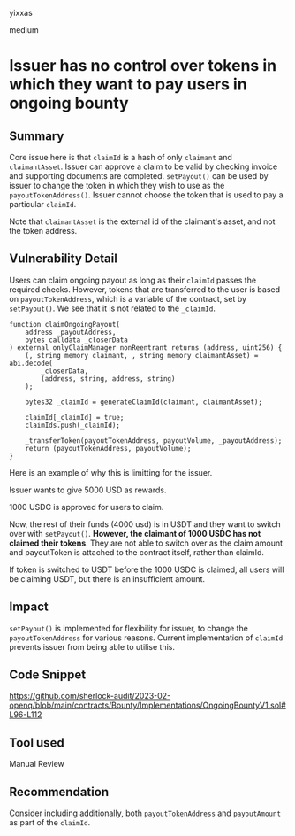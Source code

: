 yixxas

medium

# Issuer has no control over tokens in which they want to pay users in ongoing bounty

## Summary
Core issue here is that `claimId` is a hash of only `claimant` and `claimantAsset`. Issuer can approve a claim to be valid by checking invoice and supporting documents are completed. `setPayout()` can be used by issuer to change the token in which they wish to use as the `payoutTokenAddress()`. Issuer cannot choose the token that is used to pay a particular `claimId`.

Note that `claimantAsset` is the external id of the claimant's asset, and not the token address.

## Vulnerability Detail

Users can claim ongoing payout as long as their `claimId` passes the required checks. However, tokens that are transferred to the user is based on `payoutTokenAddress`, which is a variable of the contract, set by `setPayout()`. We see that it is not related to the `_claimId`.

```solidity
function claimOngoingPayout(
	address _payoutAddress,
	bytes calldata _closerData
) external onlyClaimManager nonReentrant returns (address, uint256) {
	(, string memory claimant, , string memory claimantAsset) = abi.decode(
		_closerData,
		(address, string, address, string)
	);

	bytes32 _claimId = generateClaimId(claimant, claimantAsset);

	claimId[_claimId] = true;
	claimIds.push(_claimId);

	_transferToken(payoutTokenAddress, payoutVolume, _payoutAddress);
	return (payoutTokenAddress, payoutVolume);
}
```

Here is an example of why this is limitting for the issuer.

Issuer wants to give 5000 USD as rewards. 

1000 USDC is approved for users to claim.

Now, the rest of their funds (4000 usd) is in USDT and they want to switch over with `setPayout()`. **However, the claimant of 1000 USDC has not claimed their tokens**. They are not able to switch over as the claim amount and payoutToken is attached to the contract itself, rather than claimId.

If token is switched to USDT before the 1000 USDC is claimed, all users will be claiming USDT, but there is an insufficient amount.

## Impact
`setPayout()` is implemented for flexibility for issuer, to change the `payoutTokenAddress` for various reasons. Current implementation of `claimId` prevents issuer from being able to utilise this.

## Code Snippet
https://github.com/sherlock-audit/2023-02-openq/blob/main/contracts/Bounty/Implementations/OngoingBountyV1.sol#L96-L112

## Tool used

Manual Review

## Recommendation
Consider including additionally, both `payoutTokenAddress` and `payoutAmount` as part of the `claimId`.


